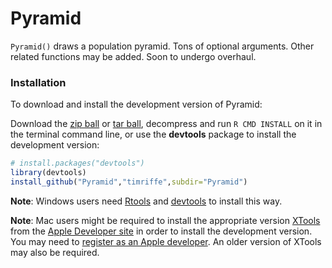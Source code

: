 Pyramid
=======

```Pyramid()``` draws a population pyramid. Tons of optional arguments. Other related functions may be added. Soon to undergo overhaul.

### Installation
To download and install the development version of Pyramid:

Download the [zip ball](https://github.com/timriffe/Pyramid/master) or
[tar ball](https://github.com/timriffe/Pyramid/tarball/master), decompress and run `R CMD INSTALL` on it in the terminal command line, or use the **devtools** package to install the development version:

```r
# install.packages("devtools")
library(devtools)
install_github("Pyramid","timriffe",subdir="Pyramid")
```

**Note**: Windows users need [Rtools](http://www.murdoch-sutherland.com/Rtools/) and [devtools](http://CRAN.R-project.org/package=devtools) to install this way.

**Note**: Mac users might be required to install the appropriate version [XTools](https://developer.apple.com/xcode/) from the [Apple Developer site](https://developer.apple.com/) in order to install the development version.  You may need to [register as an Apple developer](https://developer.apple.com/programs/register/).  An older version of XTools may also be required.

